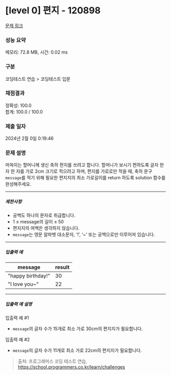 # [level 0] 편지 - 120898 

[문제 링크](https://school.programmers.co.kr/learn/courses/30/lessons/120898) 

### 성능 요약

메모리: 72.8 MB, 시간: 0.02 ms

### 구분

코딩테스트 연습 > 코딩테스트 입문

### 채점결과

정확성: 100.0<br/>합계: 100.0 / 100.0

### 제출 일자

2024년 2월 0일 0:19:46

### 문제 설명

<p>머쓱이는 할머니께 생신 축하 편지를 쓰려고 합니다. 할머니가 보시기 편하도록 글자 한 자 한 자를 가로 2cm 크기로 적으려고 하며, 편지를 가로로만 적을 때, 축하 문구 <code>message</code>를 적기 위해 필요한 편지지의 최소 가로길이를 return 하도록 solution 함수를 완성해주세요.</p>

<hr>

<h5>제한사항</h5>

<ul>
<li>공백도 하나의 문자로 취급합니다.</li>
<li>1 ≤ message의 길이 ≤ 50</li>
<li>편지지의 여백은 생각하지 않습니다.</li>
<li><code>message</code>는 영문 알파벳 대소문자, ‘!’, ‘~’ 또는 공백으로만 이루어져 있습니다.</li>
</ul>

<hr>

<h5>입출력 예</h5>
<table class="table">
        <thead><tr>
<th>message</th>
<th>result</th>
</tr>
</thead>
        <tbody><tr>
<td>"happy birthday!"</td>
<td>30</td>
</tr>
<tr>
<td>"I love you~"</td>
<td>22</td>
</tr>
</tbody>
      </table>
<hr>

<h5>입출력 예 설명</h5>

<p>입출력 예 #1</p>

<ul>
<li><code>message</code>의 글자 수가 15개로 최소 가로 30cm의 편지지가 필요합니다.</li>
</ul>

<p>입출력 예 #2</p>

<ul>
<li><code>message</code>의 글자 수가 11개로 최소 가로 22cm의 편지지가 필요합니다.</li>
</ul>


> 출처: 프로그래머스 코딩 테스트 연습, https://school.programmers.co.kr/learn/challenges